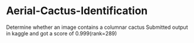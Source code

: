 # Aerial-Cactus-Identification
Determine whether an image contains a columnar cactus
Submitted output in kaggle and got a score of 0.999(rank=289)
